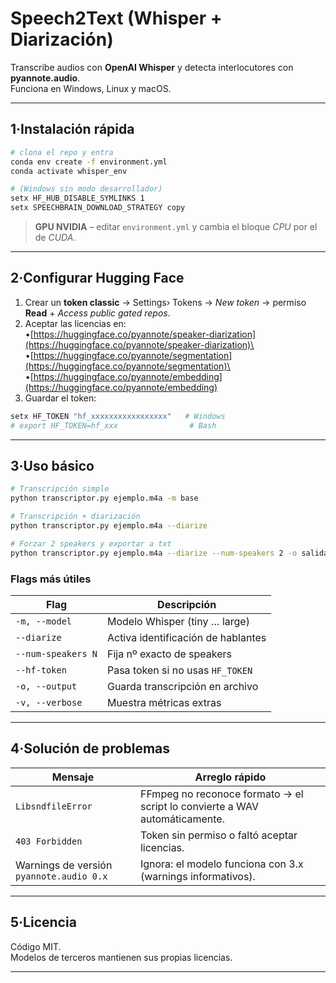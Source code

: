 # Speech2Text (Whisper + Diarización)

Transcribe audios con **OpenAI Whisper** y detecta interlocutores con **pyannote.audio**.\
Funciona en Windows, Linux y macOS.

---

## 1·Instalación rápida

```bash
# clona el repo y entra
conda env create -f environment.yml
conda activate whisper_env

# (Windows sin modo desarrollador)
setx HF_HUB_DISABLE_SYMLINKS 1
setx SPEECHBRAIN_DOWNLOAD_STRATEGY copy
```

> **GPU NVIDIA** – editar `environment.yml` y cambia el bloque *CPU* por el de *CUDA*.

---

## 2·Configurar Hugging Face

1. Crear un **token classic** → Settings› Tokens → *New token* → permiso **Read** + *Access public gated repos*.
2. Aceptar las licencias en:\
   •[https://huggingface.co/pyannote/speaker-diarization](https://huggingface.co/pyannote/speaker-diarization)\
   •[https://huggingface.co/pyannote/segmentation](https://huggingface.co/pyannote/segmentation)\
   •[https://huggingface.co/pyannote/embedding](https://huggingface.co/pyannote/embedding)
3. Guardar el token:

```powershell
setx HF_TOKEN "hf_xxxxxxxxxxxxxxxxx"   # Windows
# export HF_TOKEN=hf_xxx                # Bash
```

---

## 3·Uso básico

```bash
# Transcripción simple
python transcriptor.py ejemplo.m4a -m base

# Transcripción + diarización
python transcriptor.py ejemplo.m4a --diarize

# Forzar 2 speakers y exportar a txt
python transcriptor.py ejemplo.m4a --diarize --num-speakers 2 -o salida.txt
```

### Flags más útiles

| Flag               | Descripción                        |
| ------------------ | ---------------------------------- |
| `-m, --model`      | Modelo Whisper (tiny … large)      |
| `--diarize`        | Activa identificación de hablantes |
| `--num-speakers N` | Fija nº exacto de speakers         |
| `--hf-token`       | Pasa token si no usas `HF_TOKEN`   |
| `-o, --output`     | Guarda transcripción en archivo    |
| `-v, --verbose`    | Muestra métricas extras            |

---

## 4·Solución de problemas

| Mensaje                                  | Arreglo rápido                                                             |
| ---------------------------------------- | -------------------------------------------------------------------------- |
| `LibsndfileError`                        | FFmpeg no reconoce formato -> el script lo convierte a WAV automáticamente. |
| `403 Forbidden`                          | Token sin permiso o faltó aceptar licencias.                               |
| Warnings de versión `pyannote.audio 0.x` | Ignora: el modelo funciona con 3.x (warnings informativos).                |

---

## 5·Licencia

Código MIT.\
Modelos de terceros mantienen sus propias licencias.

---

